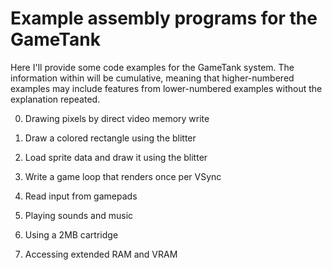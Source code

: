 # Example assembly programs for the GameTank

Here I'll provide some code examples for the GameTank system.
The information within will be cumulative, meaning that higher-numbered examples may include features from lower-numbered examples without the explanation repeated.

0. Drawing pixels by direct video memory write

1. Draw a colored rectangle using the blitter

2. Load sprite data and draw it using the blitter

3. Write a game loop that renders once per VSync

4. Read input from gamepads

5. Playing sounds and music

6. Using a 2MB cartridge

7. Accessing extended RAM and VRAM